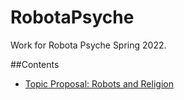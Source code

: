 # RobotaPsyche
Work for Robota Psyche Spring 2022.

##Contents

- [Topic Proposal: Robots and Religion](topic-proposal.md)
